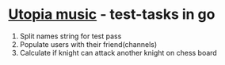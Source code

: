 # [Utopia music](https://utopiamusic.com/) - test-tasks in go

1. Split names string for test pass
2. Populate users with their friend(channels)
3. Calculate if knight can attack another knight on chess board
